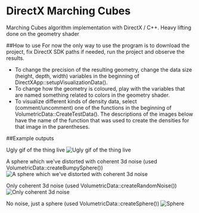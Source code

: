 DirectX Marching Cubes
=========

Marching Cubes algorithm implementation with DirectX / C++. Heavy lifting done on the geometry shader

##How to use
For now the only way to use the program is to download the project, fix DirectX SDK paths if needed, run the project and observe the results.
- To change the precision of the resulting geometry, change the data size (height, depth, width) variables in the beginning of DirectXApp::setupVisualizationData().
- To change how the geometry is coloured, play with the variables that are named something related to colors in the geometry shader.
- To visualize different kinds of density data, select (comment/uncomment) one of the functions in the beginning of VolumetricData::CreateTestData(). The descriptions of the images below have the name of the function that was used to create the densities for that image in the parentheses.

##Example outputs

Ugly gif of the thing live
![Ugly gif of the thing live](http://i.gyazo.com/1f624e77c0cff991dd9cc0eaa951f526.gif)

A sphere which we've distorted with coherent 3d noise (used VolumetricData::createBumpySphere())
![A sphere which we've distorted with coherent 3d noise](http://i.imgur.com/dJnqqzc.jpg)

Only coherent 3d noise (used VolumetricData::createRandomNoise())
![Only coherent 3d noise](http://i.imgur.com/CkYlzzK.jpg)

No noise, just a sphere (used VolumetricData::createSphere())
![Sphere](http://i.imgur.com/zw58gVh.jpg)
